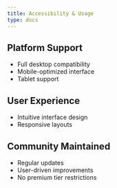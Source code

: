 ```yaml
---
title: Accessibility & Usage
type: docs
---
```


## Platform Support
- Full desktop compatibility
- Mobile-optimized interface
- Tablet support

## User Experience
- Intuitive interface design
- Responsive layouts

## Community Maintained
- Regular updates
- User-driven improvements
- No premium tier restrictions
